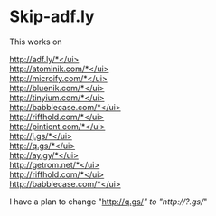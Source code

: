 # Skip-adf.ly
This works on

<ui>http://adf.ly/*</ui><br/>
<ui>http://atominik.com/*</ui><br/>
<ui>http://microify.com/*</ui><br/>
<ui>http://bluenik.com/*</ui><br/>
<ui>http://tinyium.com/*</ui><br/>
<ui>http://babblecase.com/*</ui><br/>
<ui>http://riffhold.com/*</ui><br/>
<ui>http://pintient.com/*</ui><br/>
<ui>http://j.gs/*</ui><br/>
<ui>http://q.gs/*</ui><br/>
<ui>http://ay.gy/*</ui><br/>
<ui>http://getrom.net/*</ui><br/>
<ui>http://riffhold.com/*</ui><br/>
<ui>http://babblecase.com/*</ui><br/>

I have a plan to change "http://q.gs/*" to "http://?.gs/*"
